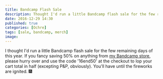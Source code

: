 ```yaml
---
title: Bandcamp Flash Sale
description: Thought I'd run a little Bandcamp flash sale for the few remaining days of this year.
date: 2016-12-29 14:30
published: true
categories: [Ochre]
tags: [sale, bandcamp, merch]
image:
---
```

I thought I'd run a little Bandcamp flash sale for the few remaining days of this year. If you fancy saving 50% on anything from [my Bandcamp store](http://bandcamp.ochremusic.com/), please hurry over and use the code '16end50' at the checkout to lop your cart total in half (excepting P&P, obviously). You'll have until the fireworks are ignited. :fireworks:
